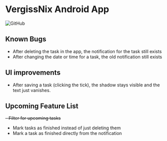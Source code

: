 # VergissNix Android App

![GitHub](https://img.shields.io/github/license/andipabst/vergiss-nix)

## Known Bugs
- After deleting the task in the app, the notification for the task still exists
- After changing the date or time for a task, the old notification still exists

## UI improvements
- After saving a task (clicking the tick), the shadow stays visible and the text just vanishes.

## Upcoming Feature List
~~- Filter for upcoming tasks~~
- Mark tasks as finished instead of just deleting them
- Mark a task as finished directly from the notification
